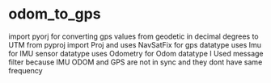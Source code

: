 # odom_to_gps
import pyorj for converting gps values from geodetic in decimal degrees to UTM
from pyproj import Proj
and
uses NavSatFix for gps datatype
uses Imu for IMU sensor datatype
uses Odometry for Odom datatype
I Used message filter because IMU ODOM and GPS are not in sync and they dont have same frequency
